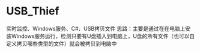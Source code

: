 # USB_Thief
实时监控、Windows服务、C#、USB拷贝文件
思路：主要是通过在在电脑上安装Windows服务运行，检测只要有U盘插入到电脑上，U盘的所有文件（也可以自定义拷贝哪些类型的文件）就会被拷贝到电脑中

